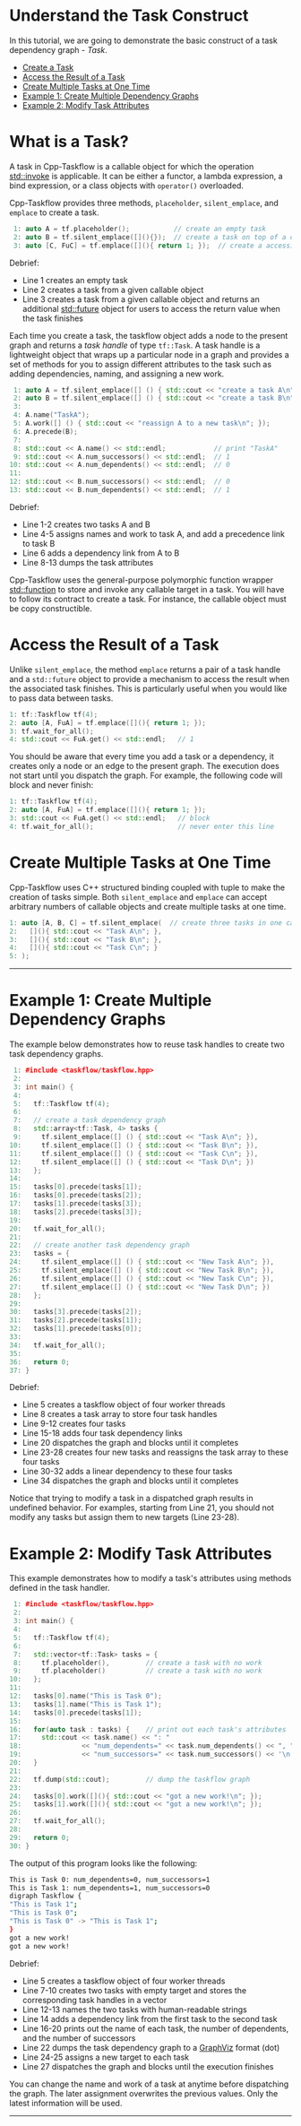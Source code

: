 # Understand the Task Construct

In this tutorial, we are going to demonstrate the basic construct of 
a task dependency graph - *Task*.

+ [Create a Task](#create-a-task)
+ [Access the Result of a Task](#access-the-result-of-a-task)
+ [Create Multiple Tasks at One Time](#create-multiple-tasks-at-one-time)
+ [Example 1: Create Multiple Dependency Graphs](#example-1-create-multiple-dependency-graphs)
+ [Example 2: Modify Task Attributes](#example-2-modify-task-attributes)

# What is a Task?

A task in Cpp-Taskflow is a callable object for which the operation [std::invoke][std::invoke] is applicable.
It can be either 
a functor, a lambda expression, a bind expression, or a class objects with `operator()` overloaded.

Cpp-Taskflow provides three methods, `placeholder`, `silent_emplace`, and `emplace`
to create a task.

```cpp
 1: auto A = tf.placeholder();           // create an empty task
 2: auto B = tf.silent_emplace([](){});  // create a task on top of a callable
 3: auto [C, FuC] = tf.emplace([](){ return 1; });  // create a accessible task on top of a callable
```

Debrief:
+ Line 1 creates an empty task 
+ Line 2 creates a task from a given callable object
+ Line 3 creates a task from a given callable object and returns an additional [std::future][std::future] object for users
  to access the return value when the task finishes

Each time you create a task, the taskflow object adds a node to the present graph
and returns a *task handle* of type `tf::Task`.
A task handle is a lightweight object
that wraps up a particular node in a graph
and provides a set of methods for you to assign different attributes to the task
such as adding dependencies, naming, and assigning a new work.


```cpp
 1: auto A = tf.silent_emplace([] () { std::cout << "create a task A\n"; });
 2: auto B = tf.silent_emplace([] () { std::cout << "create a task B\n"; });
 3:
 4: A.name("TaskA");
 5: A.work([] () { std::cout << "reassign A to a new task\n"; });
 6: A.precede(B);
 7:
 8: std::cout << A.name() << std::endl;            // print "TaskA"
 9: std::cout << A.num_successors() << std::endl;  // 1
10: std::cout << A.num_dependents() << std::endl;  // 0
11: 
12: std::cout << B.num_successors() << std::endl;  // 0
13: std::cout << B.num_dependents() << std::endl;  // 1
```

Debrief:
+ Line 1-2 creates two tasks A and B
+ Line 4-5 assigns names and work to task A, and add a precedence link to task B
+ Line 6 adds a dependency link from A to B
+ Line 8-13 dumps the task attributes 

Cpp-Taskflow uses the general-purpose polymorphic function wrapper
[std::function][std::function] to store and invoke any callable target in a task.
You will have to follow its contract to create a task.
For instance, the callable object must be copy constructible.

# Access the Result of a Task

Unlike `silent_emplace`, the method `emplace` returns a pair of a task handle 
and a `std::future` object to provide a mechanism to access the result when 
the associated task finishes.
This is particularly useful when you would like to pass data between tasks.
  
```cpp 
1: tf::Taskflow tf(4);
2: auto [A, FuA] = tf.emplace([](){ return 1; });
3: tf.wait_for_all();
4: std::cout << FuA.get() << std::endl;   // 1
```

You should be aware that every time you add a task or a dependency,
it creates only a node or an edge to the present graph.
The execution does not start until you dispatch the graph.
For example, the following code will block and never finish:

```cpp 
1: tf::Taskflow tf(4);
2: auto [A, FuA] = tf.emplace([](){ return 1; });
3: std::cout << FuA.get() << std::endl;   // block
4: tf.wait_for_all();                     // never enter this line
```

# Create Multiple Tasks at One Time

Cpp-Taskflow uses C++ structured binding coupled with tuple
to make the creation of tasks simple.
Both `silent_emplace` and `emplace` can accept arbitrary numbers of callable objects
and create multiple tasks at one time.

```cpp
1: auto [A, B, C] = tf.silent_emplace(  // create three tasks in one call
2:   [](){ std::cout << "Task A\n"; },
3:   [](){ std::cout << "Task B\n"; },
4:   [](){ std::cout << "Task C\n"; }
5: );
```

---

# Example 1: Create Multiple Dependency Graphs

The example below demonstrates how to reuse task handles to create two 
task dependency graphs.

```cpp
 1: #include <taskflow/taskflow.hpp>
 2:
 3: int main() {
 4: 
 5:   tf::Taskflow tf(4);
 6:
 7:   // create a task dependency graph
 8:   std::array<tf::Task, 4> tasks {
 9:     tf.silent_emplace([] () { std::cout << "Task A\n"; }),
10:     tf.silent_emplace([] () { std::cout << "Task B\n"; }),
11:     tf.silent_emplace([] () { std::cout << "Task C\n"; }),
12:     tf.silent_emplace([] () { std::cout << "Task D\n"; })
13:   };
14:
15:   tasks[0].precede(tasks[1]); 
16:   tasks[0].precede(tasks[2]);
17:   tasks[1].precede(tasks[3]);
18:   tasks[2].precede(tasks[3]);
19:
20:   tf.wait_for_all();
21:
22:   // create another task dependency graph
23:   tasks = {
24:     tf.silent_emplace([] () { std::cout << "New Task A\n"; }),
25:     tf.silent_emplace([] () { std::cout << "New Task B\n"; }),
26:     tf.silent_emplace([] () { std::cout << "New Task C\n"; }),
27:     tf.silent_emplace([] () { std::cout << "New Task D\n"; })
28:   };
29:
30:   tasks[3].precede(tasks[2]);
31:   tasks[2].precede(tasks[1]);
32:   tasks[1].precede(tasks[0]);
33:
34:   tf.wait_for_all();
35:
36:   return 0;
37: }
```

Debrief:
+ Line 5 creates a taskflow object of four worker threads
+ Line 8 creates a task array to store four task handles
+ Line 9-12 creates four tasks
+ Line 15-18 adds four task dependency links
+ Line 20 dispatches the graph and blocks until it completes
+ Line 23-28 creates four new tasks and reassigns the task array to these four tasks
+ Line 30-32 adds a linear dependency to these four tasks
+ Line 34 dispatches the graph and blocks until it completes

Notice that trying to modify a task in a dispatched graph 
results in undefined behavior.
For examples, starting from Line 21, you should not modify any tasks 
but assign them to new targets (Line 23-28).

# Example 2: Modify Task Attributes

This example demonstrates how to modify a task's attributes using methods defined in
the task handler.

```cpp
 1: #include <taskflow/taskflow.hpp>
 2:
 3: int main() {
 4:
 5:   tf::Taskflow tf(4);
 6:
 7:   std::vector<tf::Task> tasks = { 
 8:     tf.placeholder(),         // create a task with no work
 9:     tf.placeholder()          // create a task with no work
10:   };
11:
12:   tasks[0].name("This is Task 0");
13:   tasks[1].name("This is Task 1");
14:   tasks[0].precede(tasks[1]);
15:
16:   for(auto task : tasks) {    // print out each task's attributes
17:     std::cout << task.name() << ": "
18:               << "num_dependents=" << task.num_dependents() << ", "
19:               << "num_successors=" << task.num_successors() << '\n';
20:   }
21:
22:   tf.dump(std::cout);         // dump the taskflow graph
23:
24:   tasks[0].work([](){ std::cout << "got a new work!\n"; });
25:   tasks[1].work([](){ std::cout << "got a new work!\n"; });
26:
27:   tf.wait_for_all();
28:
29:   return 0;
30: }
```

The output of this program looks like the following:

```bash
This is Task 0: num_dependents=0, num_successors=1
This is Task 1: num_dependents=1, num_successors=0
digraph Taskflow {
"This is Task 1";
"This is Task 0";
"This is Task 0" -> "This is Task 1";
}
got a new work!
got a new work!
```

Debrief:
+ Line 5 creates a taskflow object of four worker threads
+ Line 7-10 creates two tasks with empty target and stores the corresponding task handles
  in a vector
+ Line 12-13 names the two tasks with human-readable strings 
+ Line 14 adds a dependency link from the first task to the second task
+ Line 16-20 prints out the name of each task, the number of dependents, 
  and the number of successors
+ Line 22 dumps the task dependency graph to a [GraphViz][GraphViz] format (dot)
+ Line 24-25 assigns a new target to each task
+ Line 27 dispatches the graph and blocks until the execution finishes

You can change the name and work of a task at anytime before dispatching the graph.
The later assignment overwrites the previous values.
Only the latest information will be used.

* * *

[GraphViz]:              https://www.graphviz.org/
[GraphVizOnline]:        https://dreampuf.github.io/GraphvizOnline/
[std::function]:         https://en.cppreference.com/w/cpp/utility/functional/function
[std::invoke]:           https://en.cppreference.com/w/cpp/utility/functional/invoke
[std::future]:           https://en.cppreference.com/w/cpp/thread/future

